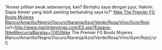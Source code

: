 “Ameer pilihan awak sebenarnya, kan? Beritahu saya dengan jujur, Hakimi. Siapa Ameer yang lebih penting berbanding saya tu?”
 <a href="http://www.martinjennings.com/ES.asp?Espana-NikeMercurialBaratas=1745" >Nike The Premier FG Boots Mujeres Blanco/Amarillo/Negro/Oscuro/Naranja/Azul/Verde/Rosa/Vino/Gym/Rojo</a>
[url=http://www.martinjennings.com/ES.asp?Espana-NikeMercurialBaratas=1745]Nike The Premier FG Boots Mujeres Blanco/Amarillo/Negro/Oscuro/Naranja/Azul/Verde/Rosa/Vino/Gym/Rojo[/url]